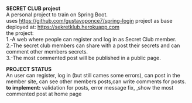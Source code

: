 **SECRET CLUB project**<br>
A personal project to train on Spring Boot.<br>
uses https://github.com/gustavoponce7/spring-login project as base
<br>
deployed at: https://sekretklub.herokuapp.com <br>
the project:<br>
1.-A web where people can register and log in as Secret Club member. <br>
2.-The secret club members can share with a post their secrets and can comment other members secrets.<br>
3.-The most commented post will be published in a public page. <br>

**PROJECT STATUS**<br>
An user can register, log in (but still cames some errors), can post in the member site, can see other members posts,can write comments for posts.<br>
**to implement:** validation for posts, error message fix, ,show the most commented post at home page
